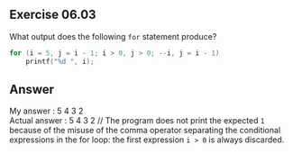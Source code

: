 ## Exercise 06.03
What output does the following ```for``` statement produce?
```C
for (i = 5, j = i - 1; i > 0, j > 0; --i, j = i - 1)
    printf("%d ", i);
```

## Answer
My answer : 5 4 3 2   
Actual answer : 5 4 3 2 // The program does not print the expected ```1``` because of the misuse of the comma operator separating the conditional expressions in the for loop: the first expression ```i > 0``` is always discarded.
